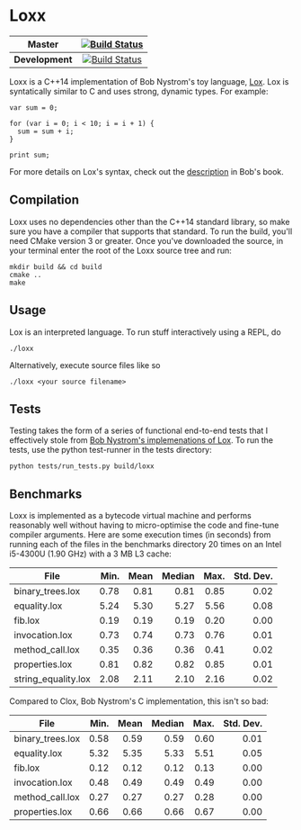 # Loxx

**Master**|[![Build Status](https://travis-ci.org/mspraggs/loxx.svg?branch=master)](https://travis-ci.org/mspraggs/loxx)
:---:|:---:
**Development**|[![Build Status](https://travis-ci.org/mspraggs/loxx.svg?branch=devel)](https://travis-ci.org/mspraggs/loxx)

Loxx is a C++14 implementation of Bob Nystrom's toy language, [Lox](https://craftinginterpreters.com).
Lox is syntatically similar to C and uses strong, dynamic types. For example:

```
var sum = 0;

for (var i = 0; i < 10; i = i + 1) {
  sum = sum + i;
}

print sum;
```

For more details on Lox's syntax, check out the [description](http://craftinginterpreters.com/the-lox-language.html)
in Bob's book.

## Compilation

Loxx uses no dependencies other than the C++14 standard library, so make sure
you have a compiler that supports that standard. To run the build, you'll need
CMake version 3 or greater. Once you've downloaded the source, in your terminal
enter the root of the Loxx source tree and run:

```
mkdir build && cd build
cmake ..
make
```

## Usage

Lox is an interpreted language. To run stuff interactively using a REPL, do

```
./loxx
```

Alternatively, execute source files like so

```
./loxx <your source filename>
```

## Tests

Testing takes the form of a series of functional end-to-end tests that I
effectively stole from [Bob Nystrom's implemenations of Lox](https://github.com/munificent/craftinginterpreters).
To run the tests, use the python test-runner in the tests directory:

```
python tests/run_tests.py build/loxx
```

## Benchmarks

Loxx is implemented as a bytecode virtual machine and performs reasonably well
without having to micro-optimise the code and fine-tune compiler arguments. Here
are some execution times (in seconds) from running each of the files in the
benchmarks directory 20 times on an Intel i5-4300U (1.90 GHz) with a 3 MB L3
cache:

| **File**            | **Min.** | **Mean** | **Median** | **Max.** | **Std. Dev.** |
|---------------------|---------:|---------:|-----------:|---------:|--------------:|
| binary_trees.lox    |     0.78 |     0.81 |       0.81 |     0.85 |          0.02 |
| equality.lox        |     5.24 |     5.30 |       5.27 |     5.56 |          0.08 |
| fib.lox             |     0.19 |     0.19 |       0.19 |     0.20 |          0.00 |
| invocation.lox      |     0.73 |     0.74 |       0.73 |     0.76 |          0.01 |
| method_call.lox     |     0.35 |     0.36 |       0.36 |     0.41 |          0.02 |
| properties.lox      |     0.81 |     0.82 |       0.82 |     0.85 |          0.01 |
| string_equality.lox |     2.08 |     2.11 |       2.10 |     2.16 |          0.02 |

Compared to Clox, Bob Nystrom's C implementation, this isn't so bad:

| **File**            | **Min.** | **Mean** | **Median** | **Max.** | **Std. Dev.** |
|---------------------|---------:|---------:|-----------:|---------:|--------------:|
| binary_trees.lox    |     0.58 |     0.59 |       0.59 |     0.60 |          0.01 |
| equality.lox        |     5.32 |     5.35 |       5.33 |     5.51 |          0.05 |
| fib.lox             |     0.12 |     0.12 |       0.12 |     0.13 |          0.00 |
| invocation.lox      |     0.48 |     0.49 |       0.49 |     0.49 |          0.00 |
| method_call.lox     |     0.27 |     0.27 |       0.27 |     0.28 |          0.00 |
| properties.lox      |     0.66 |     0.66 |       0.66 |     0.67 |          0.00 |

